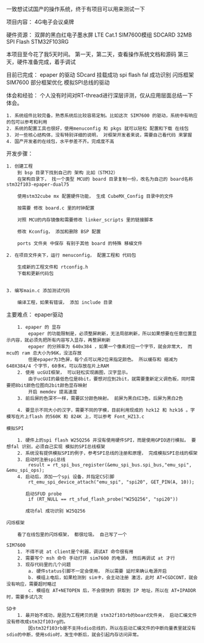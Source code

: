 一致想试试国产的操作系统，终于有项目可以用来测试一下

项目内容：
4G电子会议桌牌

硬件资源：
	双屏的黑白红电子墨水屏
	LTE Cat.1 SIM7600模组
	SDCARD
	32MB SPI Flash
	STM32F103RG

本项目至今花了我5天时间。
第一天，第二天，查看操作系统文档和源码
第三天，硬件准备完成，着手调试

目前已完成：
	epaper 的驱动
	SDcard 挂载成功
	spi flash fal 成功识别
	闪烁框架
	SIM7600 部分框架优化
	模拟SPI总线的驱动

体会和经验：
	个人没有时间对RT-thread进行深层评测，仅从应用层面总结一下体会。

	1. 系统组件比较完备，熟悉系统后比较容易定制。比如这次 SIM7600 的驱动，系统中有响应的包可以参考和利用
	2. 系统的配置工具也很好，使用menuconfig 和 pkgs 就可以轻松 配置和下载 在线包
	3. 对一些核心结构体，没有特别详细的说明， 对框架开发者来说，需要自己看代码 来掌握
	4. 国产开发者的在线包，水平参差不齐。完成度不高

开发步骤：

	1. 创建工程
		到 bsp 目录下找到自己的 架构 比如（STM32）
		在架构目录下， 找一个类型 MCU的 board 目录复制一份，改名为自己的 board名称 stm32f103-epaper-dual75

		使用stm32cube mx 配置硬件功能， 生成 CubeMX_Config 目录中的文件

		按需要 修改 board.c 里的时钟配置

		对照 MCU的内存镜像和需要修改 linker_scripts 里的链接脚本

		修改 Kconfig， 添加和删除 BSP 配置

		ports 文件夹 中保存 有别于其他 board 的特殊 移植文件

	2. 在项目文件夹下，运行 menuconfig， 配置工程和 代码包
		
		生成新的工程文件和 rtconfig.h
		下载和更新代码包


	3. 编写main.c 添加测试代码

		编译工程，如果有错误， 添加 include 目录

主要难点：
	epaper驱动

		1. epaper 的 显存
			epaper 的功能限制是，必须整屏刷新，无法局部刷新，所以如果想要在任意位置显示内容，就必须先把所有内容写入显存，再整屏刷新
			epaper 的分辨率为 640x384 ，如果一个像素对应一个字节，就会非常大， 而mcu的 ram 总大小为96K，没法存放
			但是epaper为3色屏，每个点可以用2位来指定颜色。 所以缓存和 缩减为 640X384/4 个字节，60多K，可以存放在片上RAM
		2. 使用 ucGUI框架， 可以轻松实现画图，汉字显示。
			由于ucGUI的最低色位是8bit，要想对应到2bit，就需要重新定义调色板，同时需要把8bit颜色位图向2bit颜色显存映射
			开启 memdev 提高速度
		3. 前后屏的色深不一样，需要区分颜色映射。 前屏为黑白红3色，后屏为黑白2色

		4. 要显示不同大小的汉字，需要不同的字模，目前利用现成的 hzk12 和 hzk16 。字模写在片上flash 的560K 和 824K 上，可以参考 Font_HZ13.c

	模拟SPI
	
		1. 硬件上的spi flash W25Q256 并没有使用硬件SPI，而是使用GPIO进行模拟。 要想fal 识别，必须自己实现 模拟的SPI总线框架
		2. 系统没有提供模拟SPI的例子，参考SPI总线的注册和原理， 完成模拟SPI总线的框架
		3. 启动时注册spi总线
			result = rt_spi_bus_register(&emu_spi_bus.spi_bus,"emu_spi", &emu_spi_ops);
		4. 启动后，添加一个spi 设备，并指定CS引脚
			rt_emu_spi_device_attach("emu_spi", "spi20", GET_PIN(A, 10));

		   启动SFUD probe
			if (RT_NULL == rt_sfud_flash_probe("W25Q256", "spi20"))

		   成功fal 成功识别 W25Q256

	闪烁框架
		
		看了在线包里的闪烁框架， 都很垃圾。 自己写了一个

	SIM7600
		1. 不得不说 at client是个利器，调试AT 命令很有用
		2. 需要写个 msh 命令 手动打开 sim7600 的电源， 然后再调试 at 才行
		3. 现存代码里的几个问题
			a. 硬件status引脚不一定会使用， 所以需要 延时来确认电源开启
			b. 模组上电后，如果检测到 sim卡，会主动注册 激活，此时 AT+CGDCONT，就会没有响应，需要超时略过
			c. 模组在 AT+NETOPEN 后，不会很快的 获取到 IP 地址，所以在 AT+IPADDR 时，需要多试几次

	SD卡
		1. 最开始不成功，是因为工程拷贝的是 stm32f103rb的board文件夹， 启动汇编文件没有修改成stm32f103rg的。
			因stm32f103rb是不支持sdio总线的，所以在启动汇编文件的中断向量表里就没有sdio的中断，使用sdio时，发生中断后，就会引起内存访问异常。
